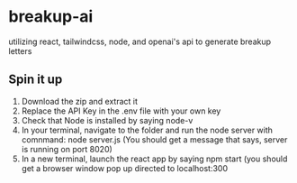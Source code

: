 # breakup-ai
 utilizing react, tailwindcss, node, and openai's api to generate breakup letters

 ## Spin it up

 1. Download the zip and extract it
 2. Replace the API Key in the .env file with your own key
 3. Check that Node is installed by saying node-v
 4. In your terminal, navigate to the folder and run the node server with comnmand: node server.js (You should get a message that says, server is running on port 8020)
 5. In a new terminal, launch the react app by saying npm start (you should get a browser window pop up directed to localhost:300
